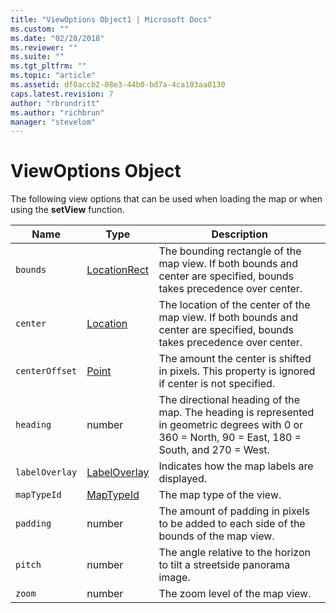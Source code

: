 ```yaml
---
title: "ViewOptions Object1 | Microsoft Docs"
ms.custom: ""
ms.date: "02/28/2018"
ms.reviewer: ""
ms.suite: ""
ms.tgt_pltfrm: ""
ms.topic: "article"
ms.assetid: df0accb2-08e3-44b0-bd7a-4ca103aa0130
caps.latest.revision: 7
author: "rbrundritt"
ms.author: "richbrun"
manager: "stevelom"
---
```

# ViewOptions Object
The following view options that can be used when loading the map or when using the **setView** function.

Name          | Type            | Description
------------- | --------------- | -----------------------------------
`bounds`        | [LocationRect](LocationRect%20Class.md)    | The bounding rectangle of the map view. If both bounds and center are specified, bounds takes precedence over center.
`center`        | [Location](Location%20Class.md)        | The location of the center of the map view. If both bounds and center are specified, bounds takes precedence over center.
`centerOffset` | [Point](https://msdn.microsoft.com/library/mt712693.aspx) | The amount the center is shifted in pixels. This property is ignored if center is not specified.
`heading`       | number          | The directional heading of the map. The heading is represented in geometric degrees with 0 or 360 = North, 90 = East, 180 = South, and 270 = West.
`labelOverlay`  | [LabelOverlay](https://msdn.microsoft.com/library/mt736396.aspx) | Indicates how the map labels are displayed.
`mapTypeId`     | [MapTypeId](MapTypeId%20Enumeration.md)       | The map type of the view. 
`padding`       | number          | The amount of padding in pixels to be added to each side of the bounds of the map view.
`pitch`         | number          | The angle relative to the horizon to tilt a streetside panorama image.
`zoom`          | number          | The zoom level of the map view.
